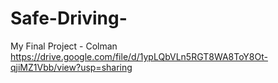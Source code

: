 # Safe-Driving-
My Final Project - Colman
https://drive.google.com/file/d/1ypLQbVLn5RGT8WA8ToY8Ot-qjiMZ1Vbb/view?usp=sharing
